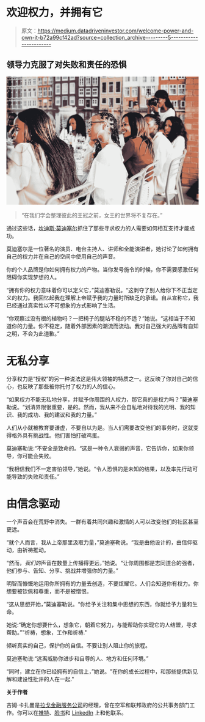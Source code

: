 # 欢迎权力，并拥有它

> 原文：<https://medium.datadriveninvestor.com/welcome-power-and-own-it-b72a99cf42ad?source=collection_archive---------5----------------------->

## 领导力克服了对失败和责任的恐惧

![](img/776159034073209c670009ee04af2744.png)

> “在我们学会整理彼此的王冠之前，女王的世界将不复存在。”

通过这些话，[坎迪斯·莫迪塞尔](https://twitter.com/CandieModiselle)抓住了那些寻求权力的人需要如何相互支持才能成功。

莫迪塞尔是一位著名的演员、电台主持人、讲师和全能演讲者，她讨论了如何拥有自己的权力并在自己的空间中使用自己的声音。

你的个人品牌是你如何拥有权力的产物。当你发号施令的时候，你不需要感激任何阻碍你实现梦想的人。

“拥有你的权力意味着你可以定义它，”莫迪塞勒说。“这剥夺了别人给你下不正当定义的权力。我回忆起我在理解上帝赋予我的力量时所缺乏的承诺。自从宣称它，我已经通过真实性以不可想象的方式影响了生活。

“你观察过没有根的植物吗？一把椅子的腿站不稳的不适？”她说。“这相当于不知道你的力量。你不稳定，随着外部因素的潮流而流动。我对自己强大的品牌有自知之明，不会为此道歉。”

# 无私分享

分享权力是“授权”的另一种说法这是伟大领袖的特质之一。这反映了你对自己的信心，也反映了那些被你托付了权力的人的信心。

“如果权力不能无私地分享，并赋予你周围的人权力，那它真的是权力吗？”莫迪塞勒说。“划清界限很重要，是的。然而，我从来不会自私地对待我的光明、我的知识、我的成功、我的建议和我的力量。”

人们从小就被教育要谦虚，不要自以为是。当人们需要改变他们的事务时，这就变得格外具有挑战性。他们害怕打破鸡蛋。

莫迪塞勒说:“不安全是致命的。“这是一种令人衰弱的声音，它告诉你，如果你领导，你可能会失败。

“我相信我们不一定害怕领导，”她说。“令人恐惧的是未知的结果，以及率先行动可能导致的失败和责任。”

# 由信念驱动

一个声音会在荒野中消失。一群有着共同兴趣和激情的人可以改变他们的社区甚至更远。

“就个人而言，我从上帝那里汲取力量，”莫迪塞勒说。“我是由他设计的，由信仰驱动，由祈祷推动。

“然而，*我们的*声音在数量上传播得更远，”她说。“让你周围都是志同道合的强者，他们参与、告知、分享、挑战并增强你的力量。”

明智而慷慨地运用你所拥有的力量去创造，不要炫耀它。人们会知道你有权力。你想要被钦佩和尊重，而不是被憎恨。

“这从思想开始，”莫迪塞勒说。“你给予关注和集中思想的东西，你就给予力量和生命。

她说:“确定你想要什么，想象它，朝着它努力，与能帮助你实现它的人结盟，寻求帮助。”"祈祷，想象，工作和祈祷."

倾听真实的自己，保护你的自信。不要让别人阻止你的旅程。

莫迪塞勒说:“远离威胁你进步和自尊的人、地方和任何环境。”

“同时，建立在你已经拥有的自信上，”她说。"在你的成长过程中，和那些提供新见解和建设性批评的人在一起."

**关于作者**

吉姆·卡扎曼是[拉戈金融服务公司](http://largofinancialservices.com)的经理，曾在空军和联邦政府的公共事务部门工作。你可以在[推特](https://twitter.com/JKatzaman)、[脸书](https://www.facebook.com/jim.katzaman)和 [LinkedIn](https://www.linkedin.com/in/jim-katzaman-33641b21/) 上和他联系。